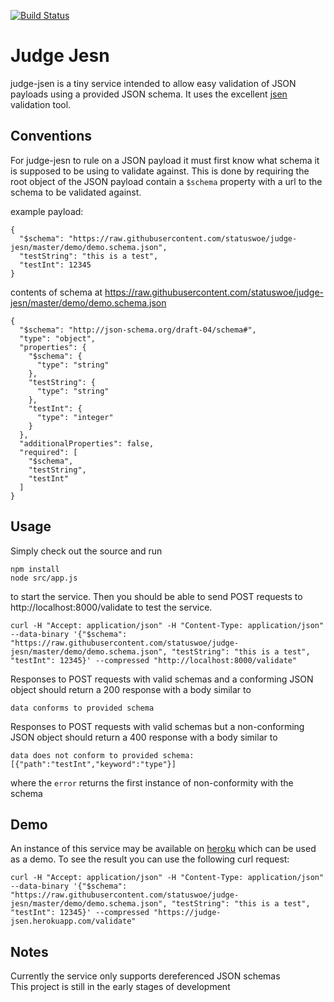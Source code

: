 [![Build Status](https://travis-ci.org/statuswoe/judge-jesn.svg?branch=master)](https://travis-ci.org/statuswoe/judge-jesn)

# Judge Jesn
judge-jsen is a tiny service intended to allow easy validation of JSON payloads using a provided JSON schema.
It uses the excellent [jsen] validation tool.

[jsen]: https://github.com/bugventure/jsen

## Conventions
For judge-jesn to rule on a JSON payload it must first know what schema it is supposed to be using to validate against.
This is done by requiring the root object of the JSON payload contain a `$schema` property with a url to the schema to be validated against.

example payload:

    {
      "$schema": "https://raw.githubusercontent.com/statuswoe/judge-jesn/master/demo/demo.schema.json",
      "testString": "this is a test",
      "testInt": 12345
    }
    
contents of schema at https://raw.githubusercontent.com/statuswoe/judge-jesn/master/demo/demo.schema.json

    {
      "$schema": "http://json-schema.org/draft-04/schema#",
      "type": "object",
      "properties": {
        "$schema": {
          "type": "string"
        },
        "testString": {
          "type": "string"
        },
        "testInt": {
          "type": "integer"
        }
      },
      "additionalProperties": false,
      "required": [
        "$schema",
        "testString",
        "testInt"
      ]
    }

## Usage
Simply check out the source and run  
    
    npm install
    node src/app.js
    
to start the service. Then you should be able to send POST requests to http://localhost:8000/validate to test the service.  
    
    curl -H "Accept: application/json" -H "Content-Type: application/json" --data-binary '{"$schema": "https://raw.githubusercontent.com/statuswoe/judge-jesn/master/demo/demo.schema.json", "testString": "this is a test", "testInt": 12345}' --compressed "http://localhost:8000/validate"
    
Responses to POST requests with valid schemas and a conforming JSON object should return a 200 response with a body similar to  
    
    data conforms to provided schema
    
Responses to POST requests with valid schemas but a non-conforming JSON object should return a 400 response with a body similar to
    
    data does not conform to provided schema: [{"path":"testInt","keyword":"type"}]
    
where the `error` returns the first instance of non-conformity with the schema

## Demo
An instance of this service may be available on [heroku] which can be used as a demo. To see the result you can use the following curl request: 

    curl -H "Accept: application/json" -H "Content-Type: application/json" --data-binary '{"$schema": "https://raw.githubusercontent.com/statuswoe/judge-jesn/master/demo/demo.schema.json", "testString": "this is a test", "testInt": 12345}' --compressed "https://judge-jsen.herokuapp.com/validate"
[heroku]: https://judge-jsen.herokuapp.com

## Notes
Currently the service only supports dereferenced JSON schemas  
This project is still in the early stages of development
